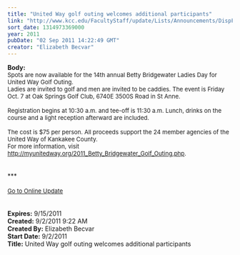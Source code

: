 ```yaml
---
title: "United Way golf outing welcomes additional participants"
link: "http://www.kcc.edu/FacultyStaff/update/Lists/Announcements/DispForm.aspx?ID=425"
sort_date: 1314973369000
year: 2011
pubDate: "02 Sep 2011 14:22:49 GMT"
creator: "Elizabeth Becvar"
---
```


<div><b>Body:</b> <div class="ExternalClassAEDA9E4D19CA48A8893538C089145DA6">
<div><font size="2">Spots are now available for the 14th annual Betty Bridgewater Ladies Day for United Way Golf Outing.<br /></font></div>
<div><font size="2">Ladies are invited to golf and men are invited to be caddies. The event is Friday Oct. 7 at Oak Springs Golf Club, 6740E 3500S Road in St Anne. </font></div><font size="2">
<div><br />Registration begins at 10:30 a.m. and tee-off is 11:30 a.m. Lunch, drinks on the course and a light reception afterward are included.</div>
<div><br />The cost is $75 per person. All proceeds support the 24 member agencies of the United Way of Kankakee County.  <br /></div>
<div>For more information, visit </font><a href="http://myunitedway.org/2011_Betty_Bridgewater_Golf_Outing.php"><font size="2">http://myunitedway.org/2011_Betty_Bridgewater_Golf_Outing.php</font></a><font size="2">.</font></div>
<div> </div>
<div> </div>
<div>***</div>
<div> </div>
<div>
<div><font size="2"><a href="/FacultyStaff/update/Pages/dailyupdate.aspx">Go to Online Update</a></font></div>
<div><font size="2"></font> </div>
<div> </div></div></div></div>
<div><b>Expires:</b> 9/15/2011</div>
<div><b>Created:</b> 9/2/2011 9:22 AM</div>
<div><b>Created By:</b> Elizabeth Becvar</div>
<div><b>Start Date:</b> 9/2/2011</div>
<div><b>Title:</b> United Way golf outing welcomes additional participants</div>
